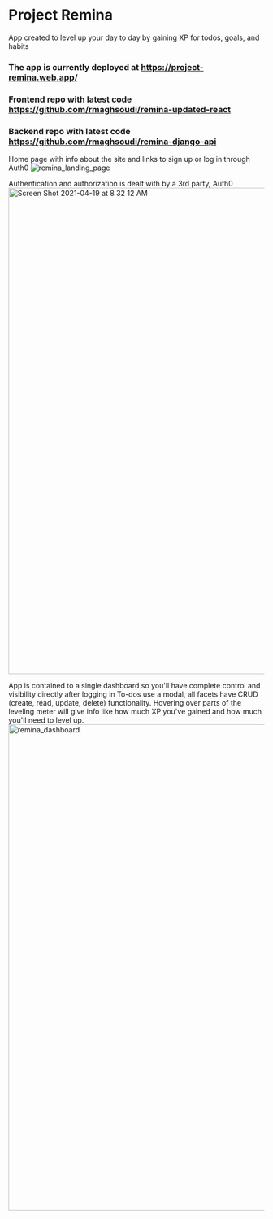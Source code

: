 # Project Remina
App created to level up your day to day by gaining XP for todos, goals, and habits
### The app is currently deployed at https://project-remina.web.app/
### Frontend repo with latest code https://github.com/rmaghsoudi/remina-updated-react
### Backend repo with latest code https://github.com/rmaghsoudi/remina-django-api

Home page with info about the site and links to sign up or log in through Auth0
![remina_landing_page](https://user-images.githubusercontent.com/43018235/118398067-02166780-b625-11eb-8917-600a3499edb1.png)

Authentication and authorization is dealt with by a 3rd party, Auth0
<img width="956" alt="Screen Shot 2021-04-19 at 8 32 12 AM" src="https://user-images.githubusercontent.com/43018235/115259971-57cc2280-a100-11eb-9c4e-cfce2792f56b.png">

App is contained to a single dashboard so you'll have complete control and visibility directly after logging in
To-dos use a modal, all facets have CRUD (create, read, update, delete) functionality.
Hovering over parts of the leveling meter will give info like how much XP you've gained and how much you'll need to level up.
<img width="956" alt="remina_dashboard" src="https://user-images.githubusercontent.com/43018235/118398241-bdd79700-b625-11eb-8bdb-85c5b12ad36b.png">


